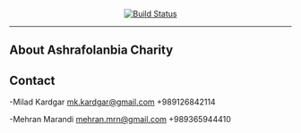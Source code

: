 
<p align="center">
<a href="https://travis-ci.org/laravel/framework"><img src="http://ashrafolanbia.ir/public/assets/global/images/logo-wide@2x.png?i=4" alt="Build Status"></a>
    <hr>
</p>

## About Ashrafolanbia Charity


## Contact

-Milad Kardgar mk.kardgar@gmail.com +989126842114


-Mehran Marandi mehran.mrn@gmail.com +989365944410
